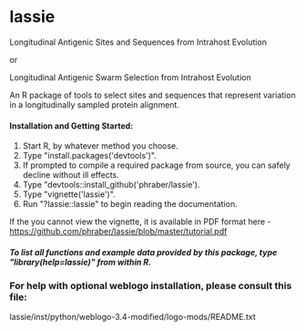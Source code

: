 # lassie
Longitudinal Antigenic Sites and Sequences from Intrahost Evolution

or

Longitudinal Antigenic Swarm Selection from Intrahost Evolution

An R package of tools to select sites and sequences that represent variation in a longitudinally sampled protein alignment.

#### Installation and Getting Started:

1. Start R, by whatever method you choose.
1. Type "install.packages('devtools')".
1. If prompted to compile a required package from source, you can safely decline without ill effects.
1. Type "devtools::install_github('phraber/lassie').
1. Type "vignette('lassie')".
1. Run "?lassie::lassie" to begin reading the documentation.

If the you cannot view the vignette, it is available in PDF format here - https://github.com/phraber/lassie/blob/master/tutorial.pdf

##### To list all functions and example data provided by this package, type "library(help=lassie)" from within R.

### For help with optional weblogo installation, please consult this file:
lassie/inst/python/weblogo-3.4-modified/logo-mods/README.txt
